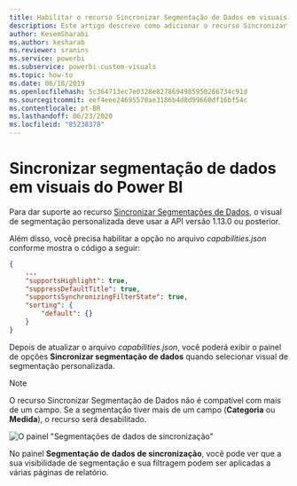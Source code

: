 ```yaml
---
title: Habilitar o recurso Sincronizar Segmentação de Dados em visuais do Power BI
description: Este artigo descreve como adicionar o recurso Sincronizar Segmentação de Dados a visuais do Power BI.
author: KesemSharabi
ms.author: kesharab
ms.reviewer: sranins
ms.service: powerbi
ms.subservice: powerbi-custom-visuals
ms.topic: how-to
ms.date: 06/18/2019
ms.openlocfilehash: 5c364713ec7e0328e8278694985950266734c91d
ms.sourcegitcommit: eef4eee24695570ae3186b4d8d99660df16bf54c
ms.contentlocale: pt-BR
ms.lasthandoff: 06/23/2020
ms.locfileid: "85238378"
---
```

# <a name="sync-slicers-in-power-bi-visuals"></a>Sincronizar segmentação de dados em visuais do Power BI

Para dar suporte ao recurso [Sincronizar Segmentações de Dados](https://docs.microsoft.com/power-bi/desktop-slicers), o visual de segmentação personalizada deve usar a API versão 1.13.0 ou posterior.

Além disso, você precisa habilitar a opção no arquivo *capabilities.json* conforme mostra o código a seguir:

```json
{
    ...
    "supportsHighlight": true,
    "suppressDefaultTitle": true,
    "supportsSynchronizingFilterState": true,
    "sorting": {
        "default": {}
    }
}
```

Depois de atualizar o arquivo *capabilities.json*, você poderá exibir o painel de opções **Sincronizar segmentação de dados** quando selecionar visual de segmentação personalizada.

> [!NOTE]
> O recurso Sincronizar Segmentação de Dados não é compatível com mais de um campo. Se a segmentação tiver mais de um campo (**Categoria** ou **Medida**), o recurso será desabilitado.

![O painel "Segmentações de dados de sincronização"](media/enable-sync-slicers/sync-slicers-panel.png)

No painel **Segmentação de dados de sincronização**, você pode ver que a sua visibilidade de segmentação e sua filtragem podem ser aplicadas a várias páginas de relatório.
